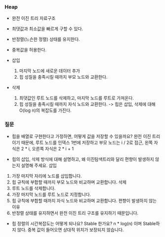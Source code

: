 ### Heap
- 완전 이진 트리 자료구조
- 최댓값과 최소값을 빠르게 구할 수 있다.
- 반정렬(느슨한 정렬) 상태를 유지한다.
- 중복값을 허용한다.

- 삽입
	1. 마지막 노드에 새로운 데이터 추가
	2. 힙 성질을 충족시킬 때까지 부모 노드와 교환한다.
- 삭제
	1. 최댓값인 루트 노드를 삭제하고, 마지막 노드를 루트로 가져온다.
	2. 힙 성질을 충족시킬 때까지 자식 노드와 교환한다.
-> 힙은 삽입, 삭제에 대해 O(log n)의 복잡도를 가진다.

### 질문
- 힙을 배열로 구현한다고 가정하면, 어떻게 값을 저장할 수 있을까요?
완전 이진 트리이기 때문에, 루트 노드를 인덱스 1번에 저장하고
부모 노드는 i / 2로 접근, 왼쪽 자식은 2 * i, 오른쪽 자식은 2 * i + 1

- 힙의 삽입, 삭제 방식에 대해 설명하고, 왜 이진탐색트리와 달리 편향이 발생하지 않는지 설명해 주세요.
삽입
1. 가장 마지막 자리에 노드를 삽입합니다.
2. 힙 규칙에 부합할 때까지 부모 노드와 비교하며 교환합니다.
삭제
1. 루트 노드를 삭제합니다.
2. 가장 마지막 노드를 루트 노드로 지정합니다.
3. 힙 규칙에 부합할 때까지 자식 노드와 비교하며 교환합니다.
편향이 발생하지 않는 이유
1. 반정렬 상태를 유지하면서 완전 이진 트리 구조를 유지하기 때문입니다.

- 힙 정렬의 시간복잡도는 어떻게 되나요? Stable 한가요?
n * log(n) 이며 Stable하지 않다.
중복 값이 들어오면 상대적 위치가 보장되지 않습니다.